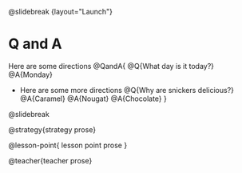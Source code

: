 @slidebreak
{layout="Launch"}
# Q and A

Here are some directions
@QandA{
@Q{What day is it today?}
@A{Monday}
* Here are some more directions
@Q{Why are snickers delicious?}
@A{Caramel}
@A{Nougat}
@A{Chocolate}
}

@slidebreak

@strategy{strategy prose}

@lesson-point{
lesson point prose
}


@teacher{teacher prose}
